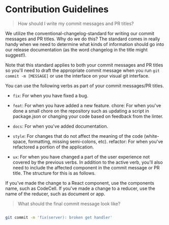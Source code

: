 # Contribution Guidelines

> How should I write my commit messages and PR titles?

We utilize the conventional-changelog-standard for writing our commit messages and PR titles. Why do we do this? The standard comes in really handy when we need to determine what kinds of information should go into our release documentation (as the word changelog in the title might suggest!).

Note that this standard applies to both your commit messages and PR titles so you'll need to draft the appropriate commit message when you run `git commit -m [MESSAGE]` or use the interface on your visual git interface.

You can use the following verbs as part of your commit messages/PR titles.

* `fix`: For when you have fixed a bug.

* `feat`: For when you have added a new feature.
chore: For when you've done a small chore on the repository such as updating a script in package.json or changing your code based on feedback from the linter.

* `docs`: For when you've added documentation.

* `style`: For changes that do not affect the meaning of the code (white-space, formatting, missing semi-colons, etc). refactor: For when you've refactored a portion of the application.

* `ux`: For when you have changed a part of the user experience not covered by the previous verbs. In addition to the active verb, you'll also need to include the affected component in the commit message or PR title. The structure for this is as follows.

If you've made the change to a React component, use the components name, such as CodeCell. If you've made a change to a reducer, use the name of the reducer, such as document or app.

> What should the final commit message look like?

```sh

git commit -m 'fix(server): broken get handler'
```
